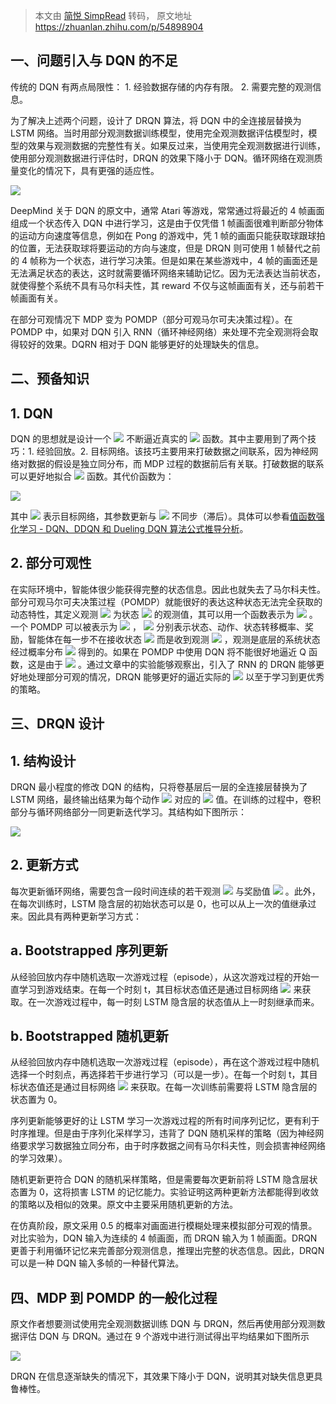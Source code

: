 > 本文由 [简悦 SimpRead](http://ksria.com/simpread/) 转码， 原文地址 https://zhuanlan.zhihu.com/p/54898904

## 一、问题引入与 DQN 的不足

传统的 DQN 有两点局限性： 1\. 经验数据存储的内存有限。 2\. 需要完整的观测信息。

为了解决上述两个问题，设计了 DRQN 算法，将 DQN 中的全连接层替换为 LSTM 网络。当时用部分观测数据训练模型，使用完全观测数据评估模型时，模型的效果与观测数据的完整性有关。如果反过来，当使用完全观测数据进行训练，使用部分观测数据进行评估时，DRQN 的效果下降小于 DQN。循环网络在观测质量变化的情况下，具有更强的适应性。

![](https://pic4.zhimg.com/v2-4c4859fb4b9490f01ca39f6dc56fd6eb_r.jpg)

DeepMind 关于 DQN 的原文中，通常 Atari 等游戏，常常通过将最近的 4 帧画面组成一个状态传入 DQN 中进行学习，这是由于仅凭借 1 帧画面很难判断部分物体的运动方向速度等信息，例如在 Pong 的游戏中，凭 1 帧的画面只能获取球跟球拍的位置，无法获取球将要运动的方向与速度，但是 DRQN 则可使用 1 帧替代之前的 4 帧称为一个状态，进行学习决策。但是如果在某些游戏中，4 帧的画面还是无法满足状态的表达，这时就需要循环网络来辅助记忆。因为无法表达当前状态，就使得整个系统不具有马尔科夫性，其 reward 不仅与这帧画面有关，还与前若干帧画面有关。

在部分可观情况下 MDP 变为 POMDP（部分可观马尔可夫决策过程）。在 POMDP 中，如果对 DQN 引入 RNN（循环神经网络）来处理不完全观测将会取得较好的效果。DQRN 相对于 DQN 能够更好的处理缺失的信息。

## 二、预备知识

## 1\. DQN

DQN 的思想就是设计一个 ![](https://www.zhihu.com/equation?tex=Q%28s%2Ca%7C%5Ctheta%29) 不断逼近真实的 ![](https://www.zhihu.com/equation?tex=Q%28s%2Ca%29) 函数。其中主要用到了两个技巧：1\. 经验回放。2\. 目标网络。该技巧主要用来打破数据之间联系，因为神经网络对数据的假设是独立同分布，而 MDP 过程的数据前后有关联。打破数据的联系可以更好地拟合 ![](https://www.zhihu.com/equation?tex=Q%28s%2Ca%29) 函数。其代价函数为：

![](https://www.zhihu.com/equation?tex=L%28%5Ctheta%29+%3D+E_%7Bs%2Ca%2Cr%2Cs%27%7D%5B%28Q%28s%2Ca%7C%5Ctheta%29-y%29%5E2%5D%2C%5Cqquad+%5Crm%7Bwhere%7D%5C+y%3Dr%2B%5Cgamma+max_%7Ba%27%7D%5Coverline+Q%28s%27%2Ca%27%7C%5Coverline+%5Ctheta%29)

其中 ![](https://www.zhihu.com/equation?tex=%5Coverline+Q%28s%27%2Ca%27%7C%5Coverline+%5Ctheta%29) 表示目标网络，其参数更新与 ![](https://www.zhihu.com/equation?tex=%5Ctheta) 不同步（滞后）。具体可以参看[值函数强化学习 - DQN、DDQN 和 Dueling DQN 算法公式推导分析](https://link.zhihu.com/?target=https%3A//blog.csdn.net/weixin_37895339/article/details/84822668)。

## 2\. 部分可观性

在实际环境中，智能体很少能获得完整的状态信息。因此也就失去了马尔科夫性。部分可观马尔可夫决策过程（POMDP）就能很好的表达这种状态无法完全获取的动态特性，其定义观测 ![](https://www.zhihu.com/equation?tex=o_t) 为状态 ![](https://www.zhihu.com/equation?tex=s_t) 的观测值，其可以用一个函数表示为 ![](https://www.zhihu.com/equation?tex=o_t%5Csim+%5Cmathcal+O%28s_t%29) 。一个 POMDP 可以被表示为 ![](https://www.zhihu.com/equation?tex=%28S%2CA%2CP%2CR%2C%5COmega%2CO%29) ， ![](https://www.zhihu.com/equation?tex=S%2CA%2CP%2CR) 分别表示状态、动作、状态转移概率、奖励，智能体在每一步不在接收状态 ![](https://www.zhihu.com/equation?tex=s_t) 而是收到观测 ![](https://www.zhihu.com/equation?tex=o_t) ，观测是底层的系统状态经过概率分布 ![](https://www.zhihu.com/equation?tex=o_t%5Csim+%5Cmathcal+O%28s_t%29) 得到的。如果在 POMDP 中使用 DQN 将不能很好地逼近 Q 函数，这是由于 ![](https://www.zhihu.com/equation?tex=Q%28o%2Ca%7C%5Ctheta%29%5Cne+Q%28s%2Ca%7C%5Ctheta%29) 。通过文章中的实验能够观察出，引入了 RNN 的 DRQN 能够更好地处理部分可观的情况，DRQN 能够更好的逼近实际的 ![](https://www.zhihu.com/equation?tex=Q%28s%2Ca%7C%5Ctheta%29) 以至于学习到更优秀的策略。

## 三、DRQN 设计

## 1\. 结构设计

DRQN 最小程度的修改 DQN 的结构，只将卷基层后一层的全连接层替换为了 LSTM 网络，最终输出结果为每个动作 ![](https://www.zhihu.com/equation?tex=a) 对应的 ![](https://www.zhihu.com/equation?tex=Q%28s%2Ca%29) 值。在训练的过程中，卷积部分与循环网络部分一同更新迭代学习。其结构如下图所示：

![](https://pic3.zhimg.com/v2-1a3c5cd3d58d50d7bc75a6422d5b71ba_r.jpg)

## 2\. 更新方式

每次更新循环网络，需要包含一段时间连续的若干观测 ![](https://www.zhihu.com/equation?tex=o) 与奖励值 ![](https://www.zhihu.com/equation?tex=r) 。此外，在每次训练时，LSTM 隐含层的初始状态可以是 0，也可以从上一次的值继承过来。因此具有两种更新学习方式：

## a. Bootstrapped 序列更新

从经验回放内存中随机选取一次游戏过程（episode），从这次游戏过程的开始一直学习到游戏结束。在每一个时刻 t，其目标状态值还是通过目标网络 ![](https://www.zhihu.com/equation?tex=%5Coverline+Q%28%5Coverline+%5Ctheta%29) 来获取。在一次游戏过程中，每一时刻 LSTM 隐含层的状态值从上一时刻继承而来。

## b. Bootstrapped 随机更新

从经验回放内存中随机选取一次游戏过程（episode），再在这个游戏过程中随机选择一个时刻点，再选择若干步进行学习（可以是一步）。在每一个时刻 t，其目标状态值还是通过目标网络 ![](https://www.zhihu.com/equation?tex=%5Coverline+Q%28%5Coverline+%5Ctheta%29) 来获取。在每一次训练前需要将 LSTM 隐含层的状态置为 0。

序列更新能够更好的让 LSTM 学习一次游戏过程的所有时间序列记忆，更有利于时序推理。但是由于序列化采样学习，违背了 DQN 随机采样的策略（因为神经网络要求学习数据独立同分布，由于时序数据之间有马尔科夫性，则会损害神经网络的学习效果）。

随机更新更符合 DQN 的随机采样策略，但是需要每次更新前将 LSTM 隐含层状态置为 0，这将损害 LSTM 的记忆能力。实验证明这两种更新方法都能得到收敛的策略以及相似的效果。原文中主要采用随机更新的方法。

在仿真阶段，原文采用 0.5 的概率对画面进行模糊处理来模拟部分可观的情景。对比实验为，DQN 输入为连续的 4 帧画面，而 DRQN 输入为 1 帧画面。DRQN 更善于利用循环记忆来完善部分观测信息，推理出完整的状态信息。因此，DRQN 可以是一种 DQN 输入多帧的一种替代算法。

## 四、MDP 到 POMDP 的一般化过程

原文作者想要测试使用完全观测数据训练 DQN 与 DRQN，然后再使用部分观测数据评估 DQN 与 DRQN。通过在 9 个游戏中进行测试得出平均结果如下图所示

![](https://pic4.zhimg.com/80/v2-878d9cce86a7bc2f4bda8801ef370c5b_hd.jpg)

DRQN 在信息逐渐缺失的情况下，其效果下降小于 DQN，说明其对缺失信息更具鲁棒性。
